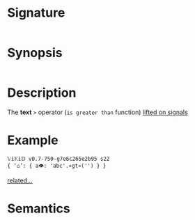# Signature
```vikid-signature
```

# Synopsis
```vikid-synopsis
```

# Description
The __text__ `>` operator (`is greater than` function) [lifted on signals](/refman/concepts/pure_functions)

# Example
```vikid-script
𝕍i𝕂i𝔻 v0.7-750-g7e6c265e2b95 s22
{ ‘⌂’: { a👁: 'abc'.«gt»('') } }
```


[related...](https://en.wikipedia.org/wiki/Inequality_(mathematics))

# Semantics